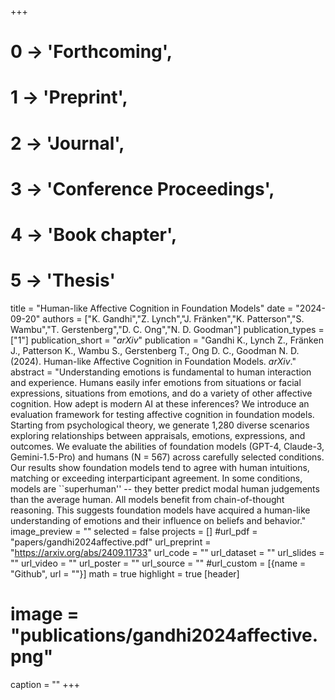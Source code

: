 +++
# 0 -> 'Forthcoming',
# 1 -> 'Preprint',
# 2 -> 'Journal',
# 3 -> 'Conference Proceedings',
# 4 -> 'Book chapter',
# 5 -> 'Thesis'

title = "Human-like Affective Cognition in Foundation Models"
date = "2024-09-20"
authors = ["K. Gandhi","Z. Lynch","J. Fränken","K. Patterson","S. Wambu","T. Gerstenberg","D. C. Ong","N. D. Goodman"]
publication_types = ["1"]
publication_short = "_arXiv_"
publication = "Gandhi K., Lynch Z., Fränken J., Patterson K., Wambu S., Gerstenberg T., Ong D. C., Goodman N. D. (2024). Human-like Affective Cognition in Foundation Models. _arXiv_."
abstract = "Understanding emotions is fundamental to human interaction and experience. Humans easily infer emotions from situations or facial expressions, situations from emotions, and do a variety of other affective cognition. How adept is modern AI at these inferences? We introduce an evaluation framework for testing affective cognition in foundation models. Starting from psychological theory, we generate 1,280 diverse scenarios exploring relationships between appraisals, emotions, expressions, and outcomes. We evaluate the abilities of foundation models (GPT-4, Claude-3, Gemini-1.5-Pro) and humans (N = 567) across carefully selected conditions. Our results show foundation models tend to agree with human intuitions, matching or exceeding interparticipant agreement. In some conditions, models are ``superhuman'' -- they better predict modal human judgements than the average human. All models benefit from chain-of-thought reasoning. This suggests foundation models have acquired a human-like understanding of emotions and their influence on beliefs and behavior."
image_preview = ""
selected = false
projects = []
#url_pdf = "papers/gandhi2024affective.pdf"
url_preprint = "https://arxiv.org/abs/2409.11733"
url_code = ""
url_dataset = ""
url_slides = ""
url_video = ""
url_poster = ""
url_source = ""
#url_custom = [{name = "Github", url = ""}]
math = true
highlight = true
[header]
# image = "publications/gandhi2024affective.png"
caption = ""
+++